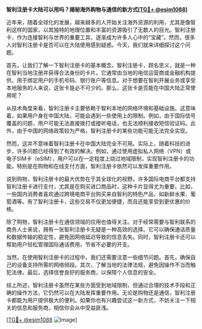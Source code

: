 **智利注册卡大陆可以用吗？揭秘海外购物与通信的新方式[[TG💪+ @esim1088](https://t.me/s/esim1088)]**

近年来，随着全球化的发展，越来越多的人开始关注海外资源的利用，尤其是像智利这样的国家，以其独特的地理位置和丰富的资源吸引了无数人的目光。智利注册卡，作为连接智利与世界的重要工具，逐渐成为许多人心中的“宝藏”。然而，很多人对智利注册卡是否可以在大陆使用感到疑惑。今天，我们就来详细探讨这个问题。

首先，让我们了解一下智利注册卡的基本概念。智利注册卡，顾名思义，就是一种在智利当地注册并获得合法身份的卡片。它通常由当地的电信运营商或金融机构提供，用于绑定用户的手机号码、银行账户等信息。对于想要在智利开展业务或享受本地服务的人来说，这张卡是必不可少的。那么，这张卡是否能在中国大陆正常使用呢？

从技术角度来看，智利注册卡主要依赖于智利本地的网络环境和基础设施。这意味着，如果用户身在中国大陆，可能会遇到一些使用上的限制。例如，由于国际信号覆盖的问题，用户可能无法直接拨打或接听电话，也无法顺利接收短信验证码。此外，由于中国的网络政策较为严格，智利注册卡的某些功能可能无法完全实现。

然而，这并不意味着智利注册卡在中国大陆完全不可用。实际上，随着科技的进步，许多问题已经得到了有效的解决。例如，通过使用虚拟私人网络（VPN）或电子SIM卡（eSIM），用户可以在一定程度上绕过地域限制，实现智利注册卡的功能。特别是在购物和在线支付方面，智利注册卡依然可以发挥重要作用。

说到购物，智利注册卡的最大优势在于其全球化的视野。许多国际电商平台都支持智利注册卡进行支付，尤其是在购买进口商品时，这种卡片显得尤为重要。比如，一些国内消费者喜欢通过跨境电商平台购买来自智利的特色产品，如新鲜水果、葡萄酒等。有了智利注册卡，这些交易不仅更加便捷，而且还能享受到更优惠的价格。

除了购物，智利注册卡在通信领域的应用也值得关注。对于经常需要与智利联系的商务人士来说，拥有一张智利注册卡无疑是一种高效的选择。它可以确保通话质量和数据传输的稳定性，避免因网络延迟导致的信息丢失。同时，智利注册卡还可以帮助用户轻松管理国际通话费用，节省不必要的开支。

当然，在使用智利注册卡的过程中，我们还需要注意一些细节问题。首先，确保自己的设备支持所需的网络频段。其次，了解当地的法律法规，避免因操作不当而触犯法律。最后，选择信誉良好的服务商，以保障个人信息的安全。

综上所述，智利注册卡虽然在某些方面受到地域限制，但通过合理的技术手段和正确的操作方法，它仍然可以在大陆发挥重要作用。无论是购物还是通信，智利注册卡都能为用户提供极大的便利。如果你也有兴趣尝试这一新方式，不妨关注一下相关的信息和服务商，相信你会从中受益匪浅。

[[TG💪+ @esim1088](https://t.me/s/esim1088) ![Image](https://i.postimg.cc/4NQfJmqS/Snipaste-2025-05-13-00-14-12.png)]